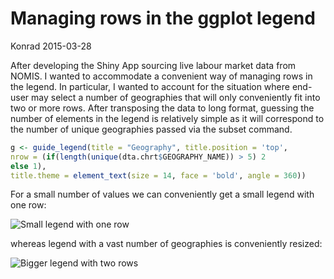 # Managing rows in the ggplot legend
Konrad
2015-03-28

After developing the Shiny App sourcing live labour market data from
NOMIS. I wanted to accommodate a convenient way of managing rows in the
legend. In particular, I wanted to account for the situation where
end-user may select a number of geographies that will only conveniently
fit into two or more rows. After transposing the data to long format,
guessing the number of elements in the legend is relatively simple as it
will correspond to the number of unique geographies passed via the
subset command.

``` r
g <- guide_legend(title = "Geography", title.position = 'top',
nrow = (if(length(unique(dta.chrt$GEOGRAPHY_NAME)) > 5) 2
else 1),
title.theme = element_text(size = 14, face = 'bold', angle = 360))
```

For a small number of values we can conveniently get a small legend with
one row:

![Small legend with one
row](images/screen-shot-2015-03-28-at-10-32-52.png)

whereas legend with a vast number of geographies is conveniently
resized:

![Bigger legend with two
rows](images/screen-shot-2015-03-28-at-10-33-09.png)
